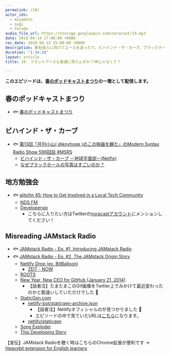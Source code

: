 ```yaml
---
permalink: /19/
actor_ids:
  - miyamoto
  - sugi
  - terada
audio_file_url: https://storage.googleapis.com/noracast/19.mp3
date: 2019-04-14 17:00:00 +0900
rec_date: 2019-04-13 15:00:00 +0900
description: 新社会人に向けてエールを送ったり、ビハインド・ザ・カーブ、ブラックホール、地方勉強会、JAMstack Radioなどについて話したりました。
duration: "1:34:28"
layout: article
title: 19. フラットアースも普通に見たんすか？VRじゃなくて？

---
```


**このエピソードは、[春のポッドキャストまつり](https://podcast-festival.firebaseapp.com/)の一環として配信します。**

## 春のポッドキャストまつり

- 🐟 [春のポッドキャストまつり](https://podcast-festival.firebaseapp.com/)

## ビハインド・ザ・カーブ

- 🐟 [第13回「月刊小山( @koyhoge )のこの映画を観た」のModern Syntax Radio Show 596回目 #MSRS](http://www.aivy.co.jp/BLOG_TEST/nagasawa/c/2019/04/13-koyhoge-modern-syntax-radio-show-596-msrs.html)
    - [ビハインド・ザ・カーブ －地球平面説－(Netfix)](https://www.netflix.com/jp/title/81015076)
    - [なぜブラックホールの写真はすごいのか？](https://www.gizmodo.jp/2019/04/black-holl-is-our-future.html)


## 地方勉強会

- 🐟 [ajitofm 45: How to Get Involved in a Local Tech Community](https://ajito.fm/45/)
    - [NDS FM](https://nagaokadevelopersstudy.github.io/ndsfm/)
    - [Developersjp](https://www.developersjp.online/)
        - こちらに入りたい方はTwitterの[noracastアカウント](https://twitter.com/noracast_)にメンションしてください！

## Misreading JAMstack Radio

- 🐟 [JAMstack Radio - Ep. #1, Introducing JAMstack Radio](https://www.heavybit.com/library/podcasts/jamstack-radio/ep-1-introducing-jamstack-radio/)
- 🐟 [JAMstack Radio - Ep. #2, The JAMstack Origin Story](https://www.heavybit.com/library/podcasts/jamstack-radio/ep-2-the-jamstack-origin-story/)
    - [Netlify Drop (ex. BitBalloon)](https://app.netlify.com/drop)
        - [ZEIT - NOW](https://zeit.co/now)
    - [ROOTS](http://roots.netlify.com/)
    - [New Year, New CEO for GitHub (January 21, 2014)](https://github.blog/2014-01-21-new-year-new-ceo-for-github/)
        - 【話者注】たまたまこのGif画像をTwitter上でみかけて最近変わったのかと勘違いしていただけでした 🙇
    - [StaticGen.com](http://www.staticgen.com)
        - [netlify-bot/staticgen-archive.json](https://gist.github.com/netlify-bot/99f2094783ddb2025bd1033f666c34cc)
            - 【話者注】Netlifyオフィシャルのが見つかりました 🙇
            - エピソードの中で見ていたURLは[こちら](https://gist.github.com/search?utf8=%E2%9C%93&q=filename%3Astaticgen-archive.json&ref=searchresults)になります。
        - [netlify/staticgen](https://github.com/netlify/staticgen)
    - [Song Exploder](http://songexploder.net/)
    - [This Developing Story](https://thisdevelopingstory.com/tds-54-matt-biilmann-from-netlify)

【宣伝】JAMstack Radioを聴く時はこちらのChrome拡張が便利です → [Heavybit extension for English learners](https://chrome.google.com/webstore/detail/heavybit-extension-for-en/ahfgdgmheoejjllbgnkegimdiajihbee?hl=ja)
